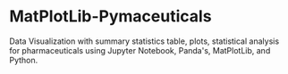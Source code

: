 # MatPlotLib-Pymaceuticals
Data Visualization with summary statistics table, plots, statistical analysis for pharmaceuticals using Jupyter Notebook, Panda's, MatPlotLib, and Python.
